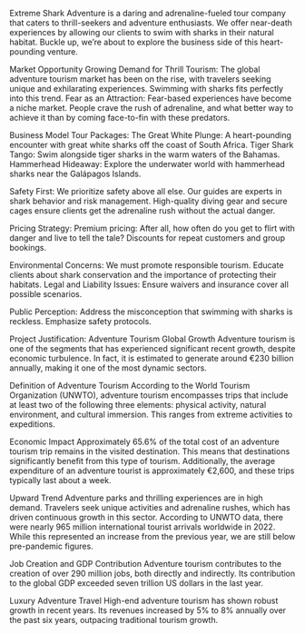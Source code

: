 

Extreme Shark Adventure is a daring and adrenaline-fueled tour company that caters to thrill-seekers and adventure enthusiasts.
We offer near-death experiences by allowing our clients to swim with sharks in their natural habitat. 
Buckle up, we’re about to explore the business side of this heart-pounding venture.

Market Opportunity
Growing Demand for Thrill Tourism: The global adventure tourism market has been on the rise, with travelers seeking unique and exhilarating experiences. 
Swimming with sharks fits perfectly into this trend.
Fear as an Attraction: Fear-based experiences have become a niche market. 
People crave the rush of adrenaline, and what better way to achieve it than by coming face-to-fin with these predators.

Business Model
Tour Packages:
The Great White Plunge: A heart-pounding encounter with great white sharks off the coast of South Africa.
Tiger Shark Tango: Swim alongside tiger sharks in the warm waters of the Bahamas.
Hammerhead Hideaway: Explore the underwater world with hammerhead sharks near the Galápagos Islands.

Safety First:
We prioritize safety above all else. 
Our guides are experts in shark behavior and risk management.
High-quality diving gear and secure cages ensure clients get the adrenaline rush without the actual danger.

Pricing Strategy:
Premium pricing: After all, how often do you get to flirt with danger and live to tell the tale?
Discounts for repeat customers and group bookings.

Environmental Concerns: We must promote responsible tourism. 
Educate clients about shark conservation and the importance of protecting their habitats.
Legal and Liability Issues: Ensure waivers and insurance cover all possible scenarios.

Public Perception: Address the misconception that swimming with sharks is reckless. 
Emphasize safety protocols.

Project Justification: Adventure Tourism
Global Growth
Adventure tourism is one of the segments that has experienced significant recent growth, despite economic turbulence. In fact, it is estimated to generate around €230 billion annually, making it one of the most dynamic sectors.

Definition of Adventure Tourism
According to the World Tourism Organization (UNWTO), adventure tourism encompasses trips that include at least two of the following three elements: physical activity, natural environment, and cultural immersion. This ranges from extreme activities to expeditions.

Economic Impact
Approximately 65.6% of the total cost of an adventure tourism trip remains in the visited destination. This means that destinations significantly benefit from this type of tourism. Additionally, the average expenditure of an adventure tourist is approximately €2,600, and these trips typically last about a week.

Upward Trend
Adventure parks and thrilling experiences are in high demand. Travelers seek unique activities and adrenaline rushes, which has driven continuous growth in this sector. According to UNWTO data, there were nearly 965 million international tourist arrivals worldwide in 2022. While this represented an increase from the previous year, we are still below pre-pandemic figures.

Job Creation and GDP Contribution
Adventure tourism contributes to the creation of over 290 million jobs, both directly and indirectly. Its contribution to the global GDP exceeded seven trillion US dollars in the last year.

Luxury Adventure Travel
High-end adventure tourism has shown robust growth in recent years. Its revenues increased by 5% to 8% annually over the past six years, outpacing traditional tourism growth.
